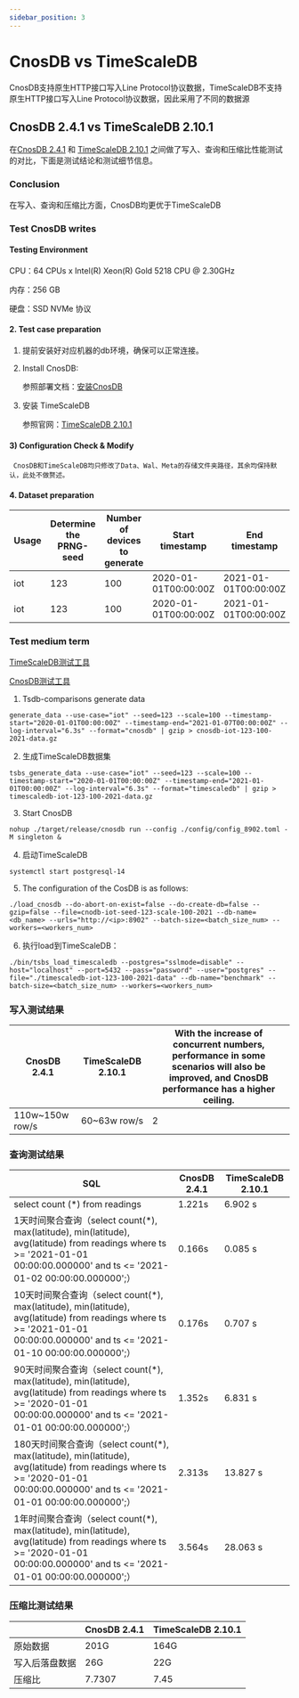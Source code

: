 ```yaml
---
sidebar_position: 3
---
```


# CnosDB vs TimeScaleDB

CnosDB支持原生HTTP接口写入Line Protocol协议数据，TimeScaleDB不支持原生HTTP接口写入Line Protocol协议数据，因此采用了不同的数据源

## CnosDB 2.4.1 vs TimeScaleDB 2.10.1

在[CnosDB 2.4.1](https://github.com/cnosdb/cnosdb) 和 [TimeScaleDB 2.10.1](https://github.com/timescale/timescaledb) 之间做了写入、查询和压缩比性能测试的对比，下面是测试结论和测试细节信息。

### Conclusion

在写入、查询和压缩比方面，CnosDB均更优于TimeScaleDB

### Test CnosDB writes

#### Testing Environment

CPU：64 CPUs x Intel(R) Xeon(R) Gold 5218 CPU @ 2.30GHz

内存：256 GB

硬盘：SSD NVMe 协议

#### 2. Test case preparation

1. 提前安装好对应机器的db环境，确保可以正常连接。

2. Install CnosDB:

   参照部署文档：[安装CnosDB](../start/install.md)

3. 安装 TimeScaleDB

   参照官网：[TimeScaleDB 2.10.1](https://docs.timescale.com/self-hosted/latest/install/installation-linux/)

#### 3) Configuration Check & Modify

```
 CnosDB和TimeScaleDB均只修改了Data、Wal、Meta的存储文件夹路径，其余均保持默认，此处不做赘述。
```

#### 4. Dataset preparation

| Usage | Determine the PRNG-seed | Number of devices to generate | Start timestamp                                      | End timestamp                                        | Interval between readings per device | Target database | Data Size | Rows        |
| ----- | ----------------------- | ----------------------------- | ---------------------------------------------------- | ---------------------------------------------------- | ------------------------------------ | --------------- | --------- | ----------- |
| iot   | 123                     | 100                           | 2020-01-01T00:00:00Z | 2021-01-01T00:00:00Z | 6.3s                 | CnosDB          | 201G      | 450,721,871 |
| iot   | 123                     | 100                           | 2020-01-01T00:00:00Z | 2021-01-01T00:00:00Z | 6.3s                 | TimeScaleDB     | 164G      | 450,729,188 |

### Test medium term

[TimeScaleDB测试工具](https://github.com/timescale/tsbs)

[CnosDB测试工具](https://github.com/cnosdb/tsdb-comparisons)

1. Tsdb-comparisons generate data

```shell
generate_data --use-case="iot" --seed=123 --scale=100 --timestamp-start="2020-01-01T00:00:00Z" --timestamp-end="2021-01-07T00:00:00Z" --log-interval="6.3s" --format="cnosdb" | gzip > cnosdb-iot-123-100-2021-data.gz
```

2. 生成TimeScaleDB数据集

```shell
tsbs_generate_data --use-case="iot" --seed=123 --scale=100 --timestamp-start="2020-01-01T00:00:00Z" --timestamp-end="2021-01-01T00:00:00Z" --log-interval="6.3s" --format="timescaledb" | gzip > timescaledb-iot-123-100-2021-data.gz
```

3. Start CnosDB

```shell
nohup ./target/release/cnosdb run --config ./config/config_8902.toml -M singleton &
```

4. 启动TimeScaleDB

```shell
systemctl start postgresql-14
```

5. The configuration of the CosDB is as follows:

```shell
./load_cnosdb --do-abort-on-exist=false --do-create-db=false --gzip=false --file=cnodb-iot-seed-123-scale-100-2021 --db-name=<db_name> --urls="http://<ip>:8902" --batch-size=<batch_size_num> --workers=<workers_num>
```

6. 执行load到TimeScaleDB：

```shell
./bin/tsbs_load_timescaledb --postgres="sslmode=disable" --host="localhost" --port=5432 --pass="password" --user="postgres" --file="./timescaledb-iot-123-100-2021-data" --db-name="benchmark" --batch-size=<batch_size_num> --workers=<workers_num>
```

### 写入测试结果

| CnosDB 2.4.1 | TimeScaleDB 2.10.1 | With the increase of concurrent numbers, performance in some scenarios will also be improved, and CnosDB performance has a higher ceiling. |
| -------------------------------------------- | -------------------------------------------------- | ---------------------------------------------------------------------------------------------------------------------------------------------------------- |
| 110w~150w row/s              | 60~63w row/s                       | 2                                                                                                                                                          |

### 查询测试结果

| SQL                                                                                                                                                                                                                                                                                                                                                  | CnosDB 2.4.1 | TimeScaleDB 2.10.1 |
| ---------------------------------------------------------------------------------------------------------------------------------------------------------------------------------------------------------------------------------------------------------------------------------------------------------------------------------------------------- | -------------------------------------------- | -------------------------------------------------- |
| select count (\*) from readings                                                                                                                                                                                                                                                                                                   | 1.221s                       | 6.902 s                            |
| 1天时间聚合查询（select count(\*), max(latitude), min(latitude), avg(latitude) from readings where ts >= '2021-01-01 00:00:00.000000' and ts <= '2021-01-02 00:00:00.000000';）   | 0.166s                       | 0.085 s                            |
| 10天时间聚合查询（select count(\*), max(latitude), min(latitude), avg(latitude) from readings where ts >= '2021-01-01 00:00:00.000000' and ts <= '2021-01-10 00:00:00.000000';）  | 0.176s                       | 0.707 s                            |
| 90天时间聚合查询（select count(\*), max(latitude), min(latitude), avg(latitude) from readings where ts >= '2020-01-01 00:00:00.000000' and ts <= '2021-01-01 00:00:00.000000';）  | 1.352s                       | 6.831 s                            |
| 180天时间聚合查询（select count(\*), max(latitude), min(latitude), avg(latitude) from readings where ts >= '2020-01-01 00:00:00.000000' and ts <= '2021-01-01 00:00:00.000000';） | 2.313s                       | 13.827 s                           |
| 1年时间聚合查询（select count(\*), max(latitude), min(latitude), avg(latitude) from readings where ts >= '2020-01-01 00:00:00.000000' and ts <= '2021-01-01 00:00:00.000000';）   | 3.564s                       | 28.063 s                           |

### 压缩比测试结果

|         | CnosDB 2.4.1 | TimeScaleDB 2.10.1 |
| ------- | -------------------------------------------- | -------------------------------------------------- |
| 原始数据    | 201G                                         | 164G                                               |
| 写入后落盘数据 | 26G                                          | 22G                                                |
| 压缩比     | 7.7307                       | 7.45                               |
